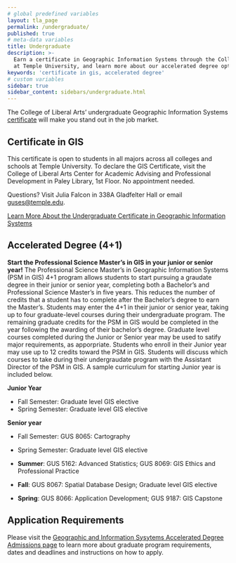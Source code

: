 ```yaml
---
# global predefined variables
layout: tla_page
permalink: /undergraduate/
published: true
# meta-data variables
title: Undergraduate
description: >- 
  Earn a certificate in Geographic Information Systems through the College of Liberal Arts 
  at Temple University, and learn more about our accelerated degree options.
keywords: 'certificate in gis, accelerated degree'
# custom variables
sidebar: true
sidebar_content: sidebars/undergraduate.html
---
```

The College of Liberal Arts’ undergraduate Geographic Information Systems [certificate](#certificate-in-gIS) will make you stand out in the job market.

## Certificate in GIS
This certificate is open to students in all majors across all colleges and schools at Temple University. To declare the GIS Certificate, visit the College of Liberal Arts Center for Academic Advising and Professional Development in Paley Library, 1st Floor. No appointment needed.

Questions? Visit Julia Falcon in 338A Gladfelter Hall or email [guses@temple.edu](mailto:guses@temple.edu).

[Learn More About the Undergraduate Certificate in Geographic Information Systems](http://bulletin.temple.edu/undergraduate/liberal-arts/geography-urban-studies/certificate-geographic-information-systems/)

## Accelerated Degree (4+1)
**Start the Professional Science Master’s in GIS in your junior or senior year!**
The Professional Science Master’s in Geographic Information Systems (PSM in GIS) 4+1 program allows students to start pursuing a graudate degree in their junior or senior year, completing both a Bachelor’s and Professional Science Master’s in five years. This reduces the number of credits that a student has to complete after the Bachelor’s degree to earn the Master’s.
Students may enter the 4+1 in their junior or senior year, taking up to four graduate-level courses during their undergraduate program. The remaining graduate credits for the PSM in GIS would be completed in the year following the awarding of their bachelor’s degree. Graduate level courses completed during the Junior or Senior year may be used to satify major requirements, as apporpriate.
Students who enroll in their Junior year may use up to 12 credits toward the PSM in GIS. Students will discuss which courses to take during their undergraudate program with the Assistant Director of the PSM in GIS.
 A sample curriculum for starting Junior year is included below.
 
**Junior Year**<br>
- Fall Semester: Graduate level GIS elective<br>	
- Spring Semester: Graduate level GIS elective<br>

**Senior year**<br>
- Fall Semester: GUS 8065: Cartography<br>	
- Spring Semester: Graduate level GIS elective<br>

- **Summer**: GUS 5162: Advanced Statistics; GUS 8069: GIS Ethics and Professional Practice 	
- **Fall**: GUS 8067: Spatial Database Design; Graduate level GIS elective 	
- **Spring**: GUS 8066: Application Development; GUS 9187: GIS Capstone

## Application Requirements
Please visit the [Geographic and Information Sysytems Accelerated Degree Admissions page](https://liberalarts.temple.edu/professional-science-master-s-geographic-information-systems-psm-gis-41) to learn more about graduate program requirements, dates and deadlines and instructions on how to apply.

